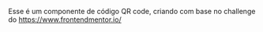 Esse é um componente de código QR code, criando com base no  challenge do https://www.frontendmentor.io/

